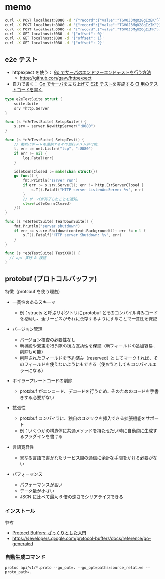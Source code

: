 # memo

```sh
curl -X POST localhost:8080 -d '{"record":{"value":"TGV0J3MgR28gIzEK"}}'
curl -X POST localhost:8080 -d '{"record":{"value":"TGV0J3MgR28gIzIK"}}'
curl -X POST localhost:8080 -d '{"record":{"value":"TGV0J3MgR28gIzMK"}}'
curl -X GET localhost:8080 -d '{"offset": 0}'
curl -X GET localhost:8080 -d '{"offset": 1}'
curl -X GET localhost:8080 -d '{"offset": 2}'
```

## e2e テスト

- httpexpect を使う： [Go でサーバのエンドツーエンドテストを行う方法](https://note.com/navitime_tech/n/ne935de0d34c9)
  - https://github.com/gavv/httpexpect
- 自力で書く： [Go でサーバを立ち上げて E2E テストを実施する CI 用のテストコードを書く](https://budougumi0617.github.io/2020/03/27/http-test-in-go/)

```go
type e2eTestSuite struct {
	suite.Suite
	srv *http.Server
}

func (s *e2eTestSuite) SetupSuite() {
	s.srv = server.NewHttpServer(":8080")
}

func (s *e2eTestSuite) SetupTest() {
	// 動的にポートを選択するので並行テストが可能。
	l, err := net.Listen("tcp", ":8080")
	if err != nil {
		log.Fatal(err)
	}

	idleConnsClosed := make(chan struct{})
	go func() {
		fmt.Println("server run")
		if err := s.srv.Serve(l); err != http.ErrServerClosed {
			s.T().Fatalf("HTTP server ListenAndServe: %v", err)
		}
		// サーバが終了したことを通知。
		close(idleConnsClosed)
	}()
}

func (s *e2eTestSuite) TearDownSuite() {
	fmt.Println("server shutdown")
	if err := s.srv.Shutdown(context.Background()); err != nil {
		s.T().Fatalf("HTTP server Shutdown: %v", err)
	}
}

func (s *e2eTestSuite) TestXXX() {
  // api 実行 & 検証
}
```

## protobuf (プロトコルバッファ)

特徴（protobuf を使う理由）

- 一貫性のあるスキーマ

  - 例：structs と呼ぶリポジトリに protobuf とそのコンパイル済みコードを格納し、全サービスがそれに依存するようにすることで一貫性を保証

- バージョン管理

  - バージョン検査の必要性なし
  - 新機能や変更を行う際の後方互換性を保証（新フィールドの追加容易、削除も可能）
  - 削除されたフィールドを予約済み（reserved）としてマークすれば、そのフィールドを使えないようにもできる（使おうとしてもコンパイルエラーになる）

- ボイラープレートコードの削除

  - protobuf がエンコード、デコードを行うため、そのためのコードを手書きする必要がない

- 拡張性

  - protobuf コンパイラに、独自のロジックを挿入できる拡張機能をサポート
  - 例：いくつかの構造体に共通メソッドを持たせたい時に自動的に生成するプラグインを書ける

- 言語寛容性

  - 異なる言語で書かれたサービス間の通信に余計な手間をかける必要がない

- パフォーマンス
  - パフォーマンスが高い
  - データ量が小さい
  - JSON に比べて最大 6 倍の速さでシリアライズできる

### インストール

参考

- [Protocol Buffers: ざっくりとした入門](https://qiita.com/nozmiz/items/fdbd052c19dad28ab067)
- https://developers.google.com/protocol-buffers/docs/reference/go-generated

### 自動生成コマンド

```
protoc api/v1/*.proto --go_out=. --go_opt=paths=source_relative --proto_path=.
```
